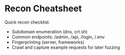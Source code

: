 # Recon Cheatsheet

Quick recon checklist:
- Subdomain enumeration (dns, crt.sh)
- Common endpoints: /admin, /api, /login, /.env
- Fingerprinting (server, frameworks)
- Crawl and capture example requests for later fuzzing
